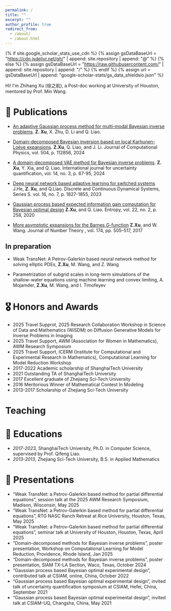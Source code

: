 ```yaml
---
permalink: /
title: ""
excerpt: ""
author_profile: true
redirect_from: 
  - /about/
  - /about.html
---
```


{% if site.google_scholar_stats_use_cdn %}
{% assign gsDataBaseUrl = "https://cdn.jsdelivr.net/gh/" | append: site.repository | append: "@" %}
{% else %}
{% assign gsDataBaseUrl = "https://raw.githubusercontent.com/" | append: site.repository | append: "/" %}
{% endif %}
{% assign url = gsDataBaseUrl | append: "google-scholar-stats/gs_data_shieldsio.json" %}

<span class='anchor' id='about-me'></span>

<!-- Hi! I'm Zhihang (徐之航), a Post-doc working at University of Houston, mentored by Prof. Min Wang.

My research focuses on Natural Language Processing (NLP). Recently, I'm doing reasearch related to (Multimodal) LLMs and RAG at Tongyi Lab, Alibaba. -->

Hi! I'm Zhihang Xu (徐之航), a Post-doc working at University of Houston, mentored by Prof. Min Wang.

<!-- 
# 🔥 News
- *2022.02*: &nbsp;🎉🎉 Lorem ipsum dolor sit amet, consectetur adipiscing elit. Vivamus ornare aliquet ipsum, ac tempus justo dapibus sit amet. 
- *2022.02*: &nbsp;🎉🎉 Lorem ipsum dolor sit amet, consectetur adipiscing elit. Vivamus ornare aliquet ipsum, ac tempus justo dapibus sit amet.  -->

# 📝 Publications 
- [An adaptive Gaussian process method for multi-modal Bayesian inverse problems](https://arxiv.org/abs/2409.15307).
**Z. Xu**, X. Zhu, D. Li and Q. Liao. 


- [Domain-decomposed Bayesian inversion based on local Karhunen-Loève expansions](https://www.sciencedirect.com/science/article/abs/pii/S0021999124001050).
**Z.Xu**, Q. Liao, and J. Li. Journal of Computational Physics, vol. 504, p. 112856, 2024

- [A domain-decomposed VAE method for Bayesian inverse problems](https://www.dl.begellhouse.com/journals/52034eb04b657aea,5c40dbf8319223e2,59ab442e11a7dd59.html).
**Z. Xu**, Y. Xia, and Q. Liao. International journal for uncertainty quantification,  vol. 14, no. 3, p. 67-95, 2024


- [Deep neural network based adaptive learning for switched systems](https://www.aimsciences.org/article/doi/10.3934/dcdss.2023066)
J.He, **Z. Xu**, and Q.Liao. Discrete and Continuous Dynamical Systems, Series S. vol. 16, no. 7, p. 1827-1855, 2023  

- [Gaussian process based expected information gain computation for Bayesian optimal design](https://www.mdpi.com/1099-4300/22/2/258)
**Z.Xu**, and Q. Liao. Entropy, vol. 22, no. 2, p. 258, 2020 

- [More asymptotic expansions for the Barnes $G$-function](https://www.sciencedirect.com/science/article/pii/S0022314X17300057)
**Z.Xu**, and W. Wang. Journal of Number Theory , vol. 174, pp. 505–517, 2017 

##  In preparation

- Weak TransNet: A Petrov-Galerkin based neural network method for solving elliptic PDEs,
**Z.Xu**, M. Wang, and Z. Wang 

- Parametrization of subgrid scales in long-term simulations of the shallow-water equations using machine learning and convex limiting,
A. Mojamder, **Z.Xu**, M. Wang, and  I. Timofeyev

<!-- <div class='paper-box'><div class='paper-box-image'><div><div class="badge">CVPR 2016</div><img src='images/500x300.png' alt="sym" width="100%"></div></div>
<div class='paper-box-text' markdown="1"> -->

<!-- [**Project**](https://scholar.google.com/citations?view_op=view_citation&hl=zh-CN&user=DhtAFkwAAAAJ&citation_for_view=DhtAFkwAAAAJ:ALROH1vI_8AC) <strong><span class='show_paper_citations' data='DhtAFkwAAAAJ:ALROH1vI_8AC'></span></strong>
- Lorem ipsum dolor sit amet, consectetur adipiscing elit. Vivamus ornare aliquet ipsum, ac tempus justo dapibus sit amet.  -->
<!-- </div>
</div> -->

<!-- - [Lorem ipsum dolor sit amet, consectetur adipiscing elit. Vivamus ornare aliquet ipsum, ac tempus justo dapibus sit amet](https://github.com), A, B, C, **CVPR 2020** -->

# 🎖 Honors and Awards
- 2025 Travel Supprot,  2025 Research Collaboration Workshop in Science of Data and Mathematics (WiSDM) on Diffusion Generative Models for Inverse Problems in Imaging
- 2025 Travel Support, AWM (Association for Women in Mathematics), AWM Research Symposium
- 2025 Travel Support, ICERM (Institute for Computational and Experimental Research in Mathematics), Computational Learning for Model Reduction Workshop
- 2017-2022 Academic scholarship of ShanghaiTech University
- 2021 Outstanding TA of ShanghaiTech University
- 2017 Excellent graduate of Zhejiang Sci-Tech University
- 2016 Meritorious Winner of Mathematical Contest In Modeling
- 2013-2017 Scholarship of Zhejiang Sci-Tech University 
# Teaching 


# 📖 Educations
- *2017-2023*, ShanghaiTech University, Ph.D. in Computer Science, supervised by Prof. Qifeng Liao. 
- *2013-2013*, Zhejiang Sci-Tech University, B.S. in Applied Mathematics  

# 💬 Presentations
- “Weak TransNet: a Petrov-Galerkin based method for partial differential equations”, session talk at the 2025 AWM Research Symposium, Madison, Wisconsin, May 2025
-  “Weak TransNet: a Petrov-Galerkin based method for partial differential equations”,  RTG NASC Ranch Retreat at Rice University, Houston, Texas, May 2025 
-  “Weak TransNet: a Petrov-Galerkin based method for partial differential equations”, seminar talk at University of Houston, Houston, Texas, April 2025
-  “Domain-decomposed methods for Bayesian inverse problems”, poster presentation, Workshop on Computational Learning for Model Reduction, Providence, Rhode Island, Jan 2025 
-  “Domain-decomposed methods for Bayesian inverse problems”, poster presentation, SIAM TX-LA Section, Waco, Texas, October 2024 
- “Gaussian process based Bayesian optimal experimental design”, contributed talk at CSIAM, online, China, October 2022
- “Gaussian process based Bayesian optimal experimental design”, invited talk of uncertainty quantification symposium at CSIAM, Hefei, China, September 2021
- “Gaussian process based Bayesian optimal experimental design”, invited talk at CSIAM-UQ, Changsha, China, May 2021 

<!-- - *2021.06*, Lorem ipsum dolor sit amet, consectetur adipiscing elit. Vivamus ornare aliquet ipsum, ac tempus justo dapibus sit amet. 
- *2021.03*, Lorem ipsum dolor sit amet, consectetur adipiscing elit. Vivamus ornare aliquet ipsum, ac tempus justo dapibus sit amet.  \| [\[video\]](https://github.com/) -->
